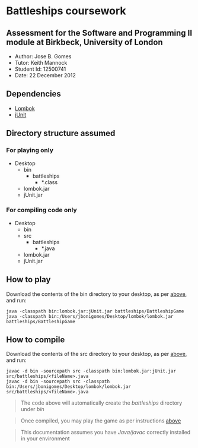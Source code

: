 # Battleships coursework
## Assessment for the Software and Programming II module at Birkbeck, University of London

- Author: Jose B. Gomes
- Tutor: Keith Mannock
- Student Id: 12500741
- Date: 22 December 2012

## Dependencies

- [Lombok](http://projectlombok.org/)
- [jUnit](http://junit.org/)

## Directory structure assumed

### For playing only

- Desktop
	- bin
		- battleships
			- *.class
	- lombok.jar
	- jUnit.jar

### For compiling code only

- Desktop
	- bin
	- src
		- battleships
			- *.java
	- lombok.jar
	- jUnit.jar

## How to play

Download the contents of the bin directory to your desktop, as per [above](#for-playing-only), and run:

	java -classpath bin:lombok.jar:jUnit.jar battleships/BattleshipGame
	java -classpath bin:/Users/jbonigomes/Desktop/lombok/lombok.jar battleships/BattleshipGame

## How to compile

Download the contents of the src directory to your desktop, as per [above](#for-compiling-code-only), and run:

	javac -d bin -sourcepath src -classpath bin:lombok.jar:jUnit.jar src/battleships/<fileName>.java
	javac -d bin -sourcepath src -classpath bin:/Users/jbonigomes/Desktop/lombok/lombok.jar src/battleships/<fileName>.java

> The code above will automatically create the _*battleships*_ directory under _*bin*_

> Once compiled, you may play the game as per instructions [above](#how-to-play)

> This documentation assumes you have _*Java/javac*_ correctly installed in your environment

